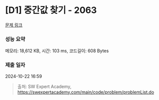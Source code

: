 # [D1] 중간값 찾기 - 2063 

[문제 링크](https://swexpertacademy.com/main/code/problem/problemDetail.do?contestProbId=AV5QPsXKA2UDFAUq) 

### 성능 요약

메모리: 18,612 KB, 시간: 103 ms, 코드길이: 608 Bytes

### 제출 일자

2024-10-22 16:59



> 출처: SW Expert Academy, https://swexpertacademy.com/main/code/problem/problemList.do